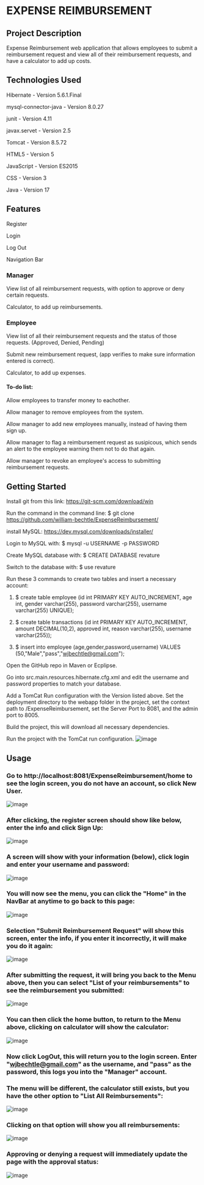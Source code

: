 # **EXPENSE REIMBURSEMENT**

## **Project Description**
Expense Reimbursement web application that allows employees to submit a reimbursement request and view all of their reimbursement requests, and have a calculator to add up costs.

## **Technologies Used**
Hibernate - Version 5.6.1.Final

mysql-connector-java - Version 8.0.27

junit - Version 4.11

javax.servet - Version 2.5

Tomcat - Version 8.5.72

HTML5 - Version 5

JavaScript - Version ES2015

CSS - Version 3

Java - Version 17

## **Features**

Register

Login 

Log Out

Navigation Bar 

### **Manager**

View list of all reimbursement requests, with option to approve or deny certain requests.

Calculator, to add up reimbursements.

### **Employee**

View list of all their reimbursement requests and the status of those requests. (Approved, Denied, Pending)

Submit new reimbursement request, (app verifies to make sure information entered is correct).

Calculator, to add up expenses. 

#### **To-do list:**

Allow employees to transfer money to eachother.

Allow manager to remove employees from the system.

Allow manager to add new employees manually, instead of having them sign up.

Allow manager to flag a reimbursement request as susipicous, which sends an alert to the employee warning them not to do that again.

Allow manager to revoke an employee's access to submitting reimbursement requests.


## **Getting Started**
Install git from this link: https://git-scm.com/download/win

Run the command in the command line: $ git clone https://github.com/william-bechtle/ExpenseReimbursement/

install MySQL: https://dev.mysql.com/downloads/installer/

Login to MySQL with: $ mysql -u USERNAME -p PASSWORD
  
Create MySQL database with: $ CREATE DATABASE revature
  
Switch to the database with: $ use revature
  
Run these 3 commands to create two tables and insert a necessary account: 

1. $ create table employee (id int PRIMARY KEY AUTO_INCREMENT, age int, gender varchar(255), password varchar(255), username varchar(255) UNIQUE);

2. $ create table transactions (id int PRIMARY KEY AUTO_INCREMENT, amount DECIMAL(10,2), approved int, reason varchar(255), username varchar(255));

3. $ insert into employee (age,gender,password,username) VALUES (50,"Male","pass","wjbechtle@gmail.com");

Open the GitHub repo in Maven or Ecplipse.

Go into src.main.resources.hibernate.cfg.xml and edit the username and password properties to match your database.

Add a TomCat Run configuration with the Version listed above. Set the deployment directory to the webapp folder in the project, set the context path to /ExpenseReimbursement, set the Server Port to 8081, and the admin port to 8005.

Build the project, this will download all necessary dependencies. 

Run the project with the TomCat run configuration.
![image](https://user-images.githubusercontent.com/93163143/145493295-04528dea-28d9-47cb-a83e-9b9e568971d2.png)


## **Usage**

### Go to http://localhost:8081/ExpenseReimbursement/home to see the login screen, you do not have an account, so click New User.
![image](https://user-images.githubusercontent.com/93163143/145493566-f34a6dc1-b405-4e1d-be00-0de79b8ea3a0.png)

### After clicking, the register screen should show like below, enter the info and click Sign Up: 
![image](https://user-images.githubusercontent.com/93163143/145493737-e82505b8-fefc-4f44-aa3e-557223fbae2d.png)

### A screen will show with your information (below), click login and enter your username and password:
![image](https://user-images.githubusercontent.com/93163143/145494028-433cf187-a959-4162-acb9-4f04a6c515a5.png)

### You will now see the menu, you can click the "Home" in the NavBar at anytime to go back to this page:
![image](https://user-images.githubusercontent.com/93163143/145494469-3d2c2fb9-ba57-4cfa-be05-84ef6b1567b3.png)

### Selection "Submit Reimbursement Request" will show this screen, enter the info, if you enter it incorrectly, it will make you do it again:
![image](https://user-images.githubusercontent.com/93163143/145494704-8a960f17-7c0b-4c38-a66a-2c717f51e4da.png)

### After submitting the request, it will bring you back to the Menu above, then you can select "List of your reimbursements" to see the reimbursement you submitted:
![image](https://user-images.githubusercontent.com/93163143/145494864-41ad9764-545c-43e0-bc78-7104fc7f7053.png)

### You can then click the home button, to return to the Menu above, clicking on calculator will show the calculator: 
![image](https://user-images.githubusercontent.com/93163143/145495020-2cc2d110-2841-4c23-adf1-6d46a02fdea2.png)

### Now click LogOut, this will return you to the login screen. Enter "wjbechtle@gmail.com" as the username, and "pass" as the password, this logs you into the "Manager" account.

### The menu will be different, the calculator still exists, but you have the other option to "List All Reimbursements":
![image](https://user-images.githubusercontent.com/93163143/145495258-340288d8-012f-4cc9-97a5-537d67787884.png)

### Clicking on that option will show you all reimbursements:
![image](https://user-images.githubusercontent.com/93163143/145495425-487e7888-2e1e-49c0-bbce-cdae300869ac.png)

### Approving or denying a request will immediately update the page with the approval status:
![image](https://user-images.githubusercontent.com/93163143/145495506-0bdc061e-95e6-4bda-9fb6-3edda4bbf840.png)




















